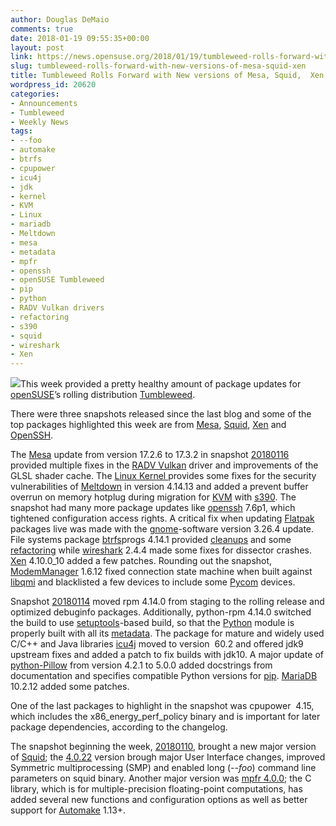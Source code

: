 ```yaml
---
author: Douglas DeMaio
comments: true
date: 2018-01-19 09:55:35+00:00
layout: post
link: https://news.opensuse.org/2018/01/19/tumbleweed-rolls-forward-with-new-versions-of-mesa-squid-xen/
slug: tumbleweed-rolls-forward-with-new-versions-of-mesa-squid-xen
title: Tumbleweed Rolls Forward with New versions of Mesa, Squid,  Xen
wordpress_id: 20620
categories:
- Announcements
- Tumbleweed
- Weekly News
tags:
- --foo
- automake
- btrfs
- cpupower
- icu4j
- jdk
- kernel
- KVM
- Linux
- mariadb
- Meltdown
- mesa
- metadata
- mpfr
- openssh
- openSUSE Tumbleweed
- pip
- python
- RADV Vulkan drivers
- refactoring
- s390
- squid
- wireshark
- Xen
---
```


![](https://en.opensuse.org/images/3/30/Tumbleweed-mix.png)This week provided a pretty healthy amount of package updates for [openSUSE](https://www.opensuse.org/)’s rolling distribution [Tumbleweed](https://en.opensuse.org/Portal:Tumbleweed).

There were three snapshots released since the last blog and some of the top packages highlighted this week are from [Mesa](https://www.mesa3d.org/), [Squid](https://wiki.squid-cache.org/Squid-4), [Xen](https://www.xenproject.org/) and [OpenSSH](https://www.openssh.com/).

The [Mesa](https://www.mesa3d.org/) update from version 17.2.6 to 17.3.2 in snapshot [20180116](https://lists.opensuse.org/opensuse-factory/2018-01/msg00300.html) provided multiple fixes in the [RADV Vulkan](https://github.com/airlied/mesa/tree/semi-interesting/src/amd/vulkan) driver and improvements of the GLSL shader cache. The [Linux Kernel ](https://www.kernel.org/)provides some fixes for the security vulnerabilities of [Meltdown](https://en.wikipedia.org/wiki/Meltdown_(security_vulnerability)) in version 4.14.13 and added a prevent buffer overrun on memory hotplug during migration for [KVM](https://www.linux-kvm.org/) with [s390](https://en.wikipedia.org/wiki/IBM_System/390_ES/9000_Enterprise_Systems_Architecture_ESA_family). The snapshot had many more package updates like [openssh](https://www.openssh.com/) 7.6p1, which tightened configuration access rights. A critical fix when updating [Flatpak](https://flatpak.org/) packages live was made with the [gnome](https://www.gnome.org/)-software version 3.26.4 update. File systems package [btrfs](https://btrfs.wiki.kernel.org/)progs 4.14.1 provided [cleanups](https://en.wikipedia.org/wiki/Code_cleanup) and some [refactoring](https://en.wikipedia.org/wiki/Code_refactoring) while [wireshark](https://www.wireshark.org/) 2.4.4 made some fixes for dissector crashes. [Xen](https://www.xenproject.org/) 4.10.0_10 added a few patches. Rounding out the snapshot, [ModemManager](https://www.freedesktop.org/wiki/Software/ModemManager/) 1.6.12 fixed connection state machine when built against [libqmi](https://www.freedesktop.org/wiki/Software/libqmi/) and blacklisted a few devices to include some [Pycom](https://pycom.io/) devices.

Snapshot [20180114](https://lists.opensuse.org/opensuse-factory/2018-01/msg00267.html) moved rpm 4.14.0 from staging to the rolling release and optimized debuginfo packages. Additionally, python-rpm 4.14.0 switched the build to use [setuptools](https://pypi.python.org/pypi/setuptools)-based build, so that the [Python](https://www.python.org/) module is properly built with all its [metadata](https://en.wikipedia.org/wiki/Metadata). The package for mature and widely used C/C++ and Java libraries [icu4j](http://site.icu-project.org/) moved to version  60.2 and offered jdk9 upstream fixes and added a patch to fix builds with jdk10. A major update of [python-Pillow](https://pillow.readthedocs.io/) from version 4.2.1 to 5.0.0 added docstrings from documentation and specifies compatible Python versions for [pip](https://pypi.python.org/pypi/pip). [MariaDB](https://mariadb.org/) 10.2.12 added some patches.

<!-- more -->One of the last packages to highlight in the snapshot was cpupower  4.15, which includes the x86_energy_perf_policy binary and is important for later package dependencies, according to the changelog.

The snapshot beginning the week, [20180110](https://lists.opensuse.org/opensuse-factory/2018-01/msg00235.html), brought a new major version of [Squid](https://wiki.squid-cache.org/Squid-4); the [4.0.22](http://www.squid-cache.org/Versions/v4/squid-4.0.22-RELEASENOTES.html) version brough major User Interface changes, improved Symmetric multiprocessing (SMP) and enabled long (_--foo_) command line parameters on squid binary. Another major version was [mpfr 4.0.0](http://www.mpfr.org/mpfr-current/); the C library, which is for multiple-precision floating-point computations, has added several new functions and configuration options as well as better support for [Automake](https://www.gnu.org/software/automake/) 1.13+.
